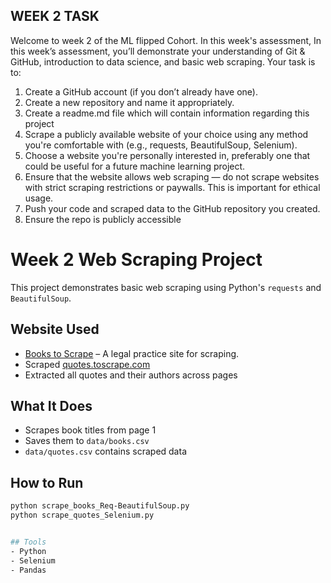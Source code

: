 

## WEEK 2 TASK

Welcome to week 2 of the ML flipped Cohort. In this week's assessment, In this week’s assessment, you’ll demonstrate your understanding of Git & GitHub, introduction to data science, and basic web scraping.
Your task is to:
1. Create a GitHub account (if you don’t already have one).
2. Create a new repository and name it appropriately.
3. Create a readme.md file which will contain information regarding this project
4. Scrape a publicly available website of your choice using any method you're comfortable with (e.g., requests, BeautifulSoup, Selenium).
5. Choose a website you're personally interested in, preferably one that could be useful for a future machine learning project.
6. Ensure that the website allows web scraping — do not scrape websites with strict scraping restrictions or paywalls. This is important for ethical usage.
7. Push your code and scraped data to the GitHub repository you created.
8. Ensure the repo is publicly accessible




# Week 2 Web Scraping Project

This project demonstrates basic web scraping using Python's `requests` and `BeautifulSoup`.

## Website Used
- [Books to Scrape](http://books.toscrape.com) – A legal practice site for scraping.
- Scraped [quotes.toscrape.com](http://quotes.toscrape.com)
- Extracted all quotes and their authors across pages

## What It Does
- Scrapes book titles from page 1
- Saves them to `data/books.csv`
- `data/quotes.csv` contains scraped data

## How to Run
```bash
python scrape_books_Req-BeautifulSoup.py
python scrape_quotes_Selenium.py


## Tools
- Python
- Selenium
- Pandas
